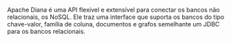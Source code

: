 Apache Diana é uma API flexível e extensível para conectar os bancos não relacionais, os NoSQL. Ele traz uma interface que suporta os bancos do tipo chave-valor, família de coluna, documentos e grafos semelhante um JDBC para os bancos relacionais.